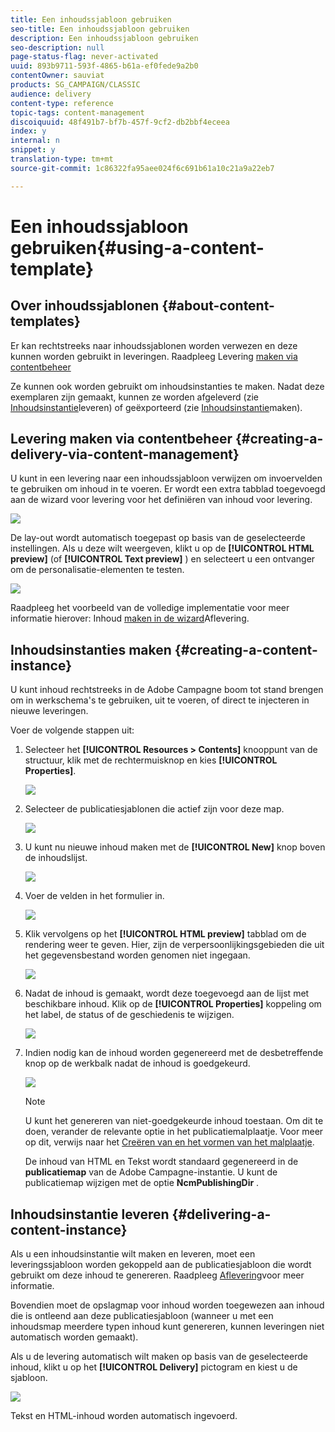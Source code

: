 ```yaml
---
title: Een inhoudssjabloon gebruiken
seo-title: Een inhoudssjabloon gebruiken
description: Een inhoudssjabloon gebruiken
seo-description: null
page-status-flag: never-activated
uuid: 893b9711-593f-4865-b61a-ef0fede9a2b0
contentOwner: sauviat
products: SG_CAMPAIGN/CLASSIC
audience: delivery
content-type: reference
topic-tags: content-management
discoiquuid: 48f491b7-bf7b-457f-9cf2-db2bbf4eceea
index: y
internal: n
snippet: y
translation-type: tm+mt
source-git-commit: 1c86322fa95aee024f6c691b61a10c21a9a22eb7

---
```



# Een inhoudssjabloon gebruiken{#using-a-content-template}

## Over inhoudssjablonen {#about-content-templates}

Er kan rechtstreeks naar inhoudssjablonen worden verwezen en deze kunnen worden gebruikt in leveringen. Raadpleeg Levering [maken via contentbeheer](#creating-a-delivery-via-content-management)

Ze kunnen ook worden gebruikt om inhoudsinstanties te maken. Nadat deze exemplaren zijn gemaakt, kunnen ze worden afgeleverd (zie [Inhoudsinstantie](#delivering-a-content-instance)leveren) of geëxporteerd (zie [Inhoudsinstantie](#creating-a-content-instance)maken).

## Levering maken via contentbeheer {#creating-a-delivery-via-content-management}

U kunt in een levering naar een inhoudssjabloon verwijzen om invoervelden te gebruiken om inhoud in te voeren. Er wordt een extra tabblad toegevoegd aan de wizard voor levering voor het definiëren van inhoud voor levering.

![](assets/s_ncs_content_deliver_a_content.png)

De lay-out wordt automatisch toegepast op basis van de geselecteerde instellingen. Als u deze wilt weergeven, klikt u op de **[!UICONTROL HTML preview]** (of **[!UICONTROL Text preview]** ) en selecteert u een ontvanger om de personalisatie-elementen te testen.

![](assets/s_ncs_content_deliver_a_content_html.png)

Raadpleeg het voorbeeld van de volledige implementatie voor meer informatie hierover: Inhoud [maken in de wizard](../../delivery/using/use-case--creating-content-management.md#creating-content-in-the-delivery-wizard)Aflevering.

## Inhoudsinstanties maken {#creating-a-content-instance}

U kunt inhoud rechtstreeks in de Adobe Campagne boom tot stand brengen om in werkschema&#39;s te gebruiken, uit te voeren, of direct te injecteren in nieuwe leveringen.

Voer de volgende stappen uit:

1. Selecteer het **[!UICONTROL Resources > Contents]** knooppunt van de structuur, klik met de rechtermuisknop en kies **[!UICONTROL Properties]**.

   ![](assets/s_ncs_content_folder_properties.png)

1. Selecteer de publicatiesjablonen die actief zijn voor deze map.

   ![](assets/s_ncs_content_folder_templates.png)

1. U kunt nu nieuwe inhoud maken met de **[!UICONTROL New]** knop boven de inhoudslijst.

   ![](assets/s_ncs_content_folder_create_a_template.png)

1. Voer de velden in het formulier in.

   ![](assets/s_ncs_content_folder_use_a_template.png)

1. Klik vervolgens op het **[!UICONTROL HTML preview]** tabblad om de rendering weer te geven. Hier, zijn de verpersoonlijkingsgebieden die uit het gegevensbestand worden genomen niet ingegaan.

   ![](assets/s_ncs_content_folder_use_a_template_preview.png)

1. Nadat de inhoud is gemaakt, wordt deze toegevoegd aan de lijst met beschikbare inhoud. Klik op de **[!UICONTROL Properties]** koppeling om het label, de status of de geschiedenis te wijzigen.

   ![](assets/s_ncs_content_folder_template_properties.png)

1. Indien nodig kan de inhoud worden gegenereerd met de desbetreffende knop op de werkbalk nadat de inhoud is goedgekeurd.

   ![](assets/s_ncs_content_folder_template_generate.png)

   >[!NOTE]
   >
   >U kunt het genereren van niet-goedgekeurde inhoud toestaan. Om dit te doen, verander de relevante optie in het publicatiemalplaatje. Voor meer op dit, verwijs naar het [Creëren van en het vormen van het malplaatje](../../delivery/using/publication-templates.md#creating-and-configuring-the-template).

   De inhoud van HTML en Tekst wordt standaard gegenereerd in de **publicatiemap** van de Adobe Campagne-instantie. U kunt de publicatiemap wijzigen met de optie **NcmPublishingDir** .

## Inhoudsinstantie leveren {#delivering-a-content-instance}

Als u een inhoudsinstantie wilt maken en leveren, moet een leveringssjabloon worden gekoppeld aan de publicatiesjabloon die wordt gebruikt om deze inhoud te genereren. Raadpleeg [Aflevering](../../delivery/using/publication-templates.md#delivery)voor meer informatie.

Bovendien moet de opslagmap voor inhoud worden toegewezen aan inhoud die is ontleend aan deze publicatiesjabloon (wanneer u met een inhoudsmap meerdere typen inhoud kunt genereren, kunnen leveringen niet automatisch worden gemaakt).

Als u de levering automatisch wilt maken op basis van de geselecteerde inhoud, klikt u op het **[!UICONTROL Delivery]** pictogram en kiest u de sjabloon.

![](assets/s_ncs_content_folder_create_the_delivery.png)

Tekst en HTML-inhoud worden automatisch ingevoerd.
